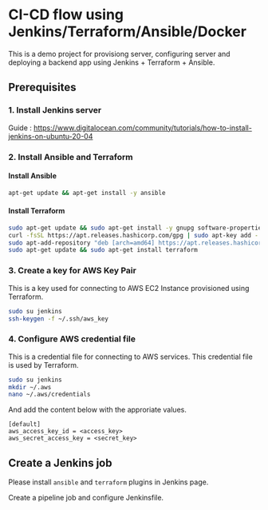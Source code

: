 # CI-CD flow using Jenkins/Terraform/Ansible/Docker

This is a demo project for provisiong server, configuring server and deploying a backend app using Jenkins + Terraform + Ansible.

## Prerequisites

### 1. Install Jenkins server

Guide : https://www.digitalocean.com/community/tutorials/how-to-install-jenkins-on-ubuntu-20-04

### 2. Install Ansible and Terraform

#### Install Ansible

```sh
apt-get update && apt-get install -y ansible
```

#### Install Terraform

```sh
sudo apt-get update && sudo apt-get install -y gnupg software-properties-common curl
curl -fsSL https://apt.releases.hashicorp.com/gpg | sudo apt-key add -
sudo apt-add-repository "deb [arch=amd64] https://apt.releases.hashicorp.com $(lsb_release -cs) main"
sudo apt-get update && sudo apt-get install terraform
```

### 3. Create a key for AWS Key Pair

This is a key used for connecting to AWS EC2 Instance provisioned using Terraform.

```sh
sudo su jenkins
ssh-keygen -f ~/.ssh/aws_key
```

### 4. Configure AWS credential file

This is a credential file for connecting to AWS services. This credential file is used by Terraform.

```sh
sudo su jenkins
mkdir ~/.aws
nano ~/.aws/credentials
```

And add the content below with the approriate values.

```
[default]
aws_access_key_id = <access_key>
aws_secret_access_key = <secret_key>
```

## Create a Jenkins job

Please install `ansible` and `terraform` plugins in Jenkins page.

Create a pipeline job and configure Jenkinsfile.
